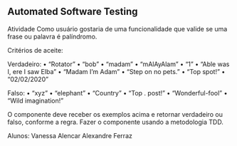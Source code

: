 ## Automated Software Testing

Atividade
Como usuário gostaria de uma funcionalidade que valide se uma frase ou palavra é
palíndromo.

Critérios de aceite:

Verdadeiro:
• “Rotator”
• “bob”
• “madam”
• “mAlAyAlam”
• “1”
• “Able was I, ere I saw Elba”
• “Madam I’m Adam”
• “Step on no pets.”
• “Top spot!”
• “02/02/2020”

Falso:
• “xyz”
• “elephant”
• “Country”
• “Top . post!”
• “Wonderful-fool”
• “Wild imagination!”

O componente deve receber os exemplos acima e retornar verdadeiro ou falso, conforme a
regra. Fazer o componente usando a metodologia TDD.

Alunos: Vanessa Alencar 
        Alexandre Ferraz